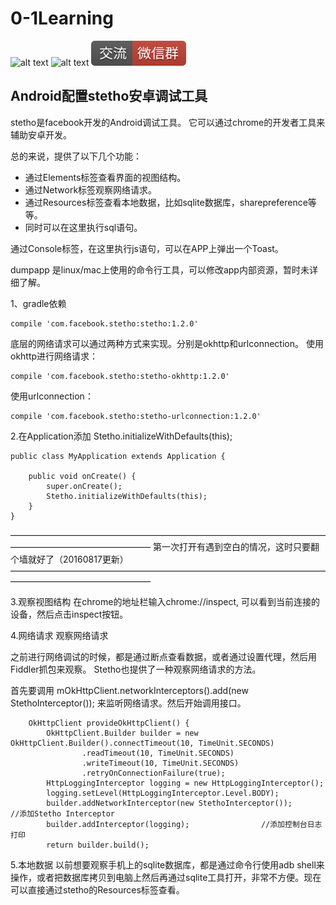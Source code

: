 # 0-1Learning

![alt text](../../static/common/svg/luoxiaosheng.svg "公众号")
![alt text](../../static/common/svg/luoxiaosheng_learning.svg "学习")
![alt text](../../static/common/svg/luoxiaosheng_wechat.svg "微信")


## Android配置stetho安卓调试工具
stetho是facebook开发的Android调试工具。 它可以通过chrome的开发者工具来辅助安卓开发。
 
总的来说，提供了以下几个功能：
- 通过Elements标签查看界面的视图结构。
- 通过Network标签观察网络请求。
- 通过Resources标签查看本地数据，比如sqlite数据库，sharepreference等等。
- 同时可以在这里执行sql语句。
 
通过Console标签，在这里执行js语句，可以在APP上弹出一个Toast。
 
dumpapp 是linux/mac上使用的命令行工具，可以修改app内部资源，暂时未详细了解。

 
1、gradle依赖
```
compile 'com.facebook.stetho:stetho:1.2.0'
```
底层的网络请求可以通过两种方式来实现。分别是okhttp和urlconnection。
使用okhttp进行网络请求：
```
compile 'com.facebook.stetho:stetho-okhttp:1.2.0'
```
使用urlconnection：
```
compile 'com.facebook.stetho:stetho-urlconnection:1.2.0'
```

2.在Application添加 Stetho.initializeWithDefaults(this);
```
public class MyApplication extends Application { 
        
    public void onCreate() { 
        super.onCreate(); 
        Stetho.initializeWithDefaults(this);        
    }
}
```
 
————————————————————————————————————————————————————
第一次打开有遇到空白的情况，这时只要翻个墙就好了（20160817更新）
————————————————————————————————————————————————————
 
 
3.观察视图结构
在chrome的地址栏输入chrome://inspect, 可以看到当前连接的设备，然后点击inspect按钮。
 
4.网络请求
观察网络请求
 
之前进行网络调试的时候，都是通过断点查看数据，或者通过设置代理，然后用Fiddler抓包来观察。
Stetho也提供了一种观察网络请求的方法。
 
首先要调用
mOkHttpClient.networkInterceptors().add(new StethoInterceptor());
来监听网络请求。然后开始调用接口。

```
    OkHttpClient provideOkHttpClient() {
        OkHttpClient.Builder builder = new OkHttpClient.Builder().connectTimeout(10, TimeUnit.SECONDS)
                .readTimeout(10, TimeUnit.SECONDS)
                .writeTimeout(10, TimeUnit.SECONDS)
                .retryOnConnectionFailure(true);
        HttpLoggingInterceptor logging = new HttpLoggingInterceptor();
        logging.setLevel(HttpLoggingInterceptor.Level.BODY);
        builder.addNetworkInterceptor(new StethoInterceptor());        //添加Stetho Interceptor
        builder.addInterceptor(logging);                //添加控制台日志打印
        return builder.build();
```
 
5.本地数据
以前想要观察手机上的sqlite数据库，都是通过命令行使用adb shell来操作，或者把数据库拷贝到电脑上然后再通过sqlite工具打开，非常不方便。现在可以直接通过stetho的Resources标签查看。
